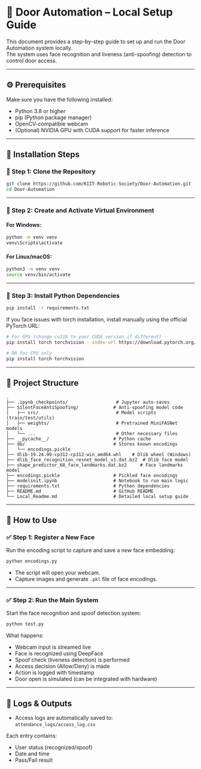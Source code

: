# 🔐 Door Automation – Local Setup Guide

This document provides a step-by-step guide to set up and run the Door Automation system locally.  
The system uses face recognition and liveness (anti-spoofing) detection to control door access.

---

## ⚙️ Prerequisites

Make sure you have the following installed:

- Python 3.8 or higher
- pip (Python package manager)
- OpenCV-compatible webcam
- (Optional) NVIDIA GPU with CUDA support for faster inference

---

## 🧰 Installation Steps

### 🔹 Step 1: Clone the Repository

```bash
git clone https://github.com/KIIT-Robotic-Society/Door-Automation.git
cd Door-Automation
```

---

### 🔹 Step 2: Create and Activate Virtual Environment

#### For Windows:

```bash
python -m venv venv
venv\Scripts\activate
```

#### For Linux/macOS:

```bash
python3 -m venv venv
source venv/bin/activate
```

---

### 🔹 Step 3: Install Python Dependencies

```bash
pip install -r requirements.txt
```

If you face issues with torch installation, install manually using the official PyTorch URL:

```bash
# For GPU (change cu118 to your CUDA version if different)
pip install torch torchvision --index-url https://download.pytorch.org/whl/cu118

# OR for CPU only
pip install torch torchvision
```

---

## 📂 Project Structure

```
.
├── .ipynb_checkpoints/                  # Jupyter auto-saves
├── SilentFaceAntiSpoofing/             # Anti-spoofing model code
│   ├── src/                             # Model scripts (train/test/utils)
│   ├── weights/                         # Pretrained MiniFASNet models
│   └── ...                              # Other necessary files
├── __pycache__/                        # Python cache
├── db/                                 # Stores known encodings
│   └── encodings.pickle
├── dlib-19.24.99-cp312-cp312-win_amd64.whl    # Dlib wheel (Windows)
├── dlib_face_recognition_resnet_model_v1.dat.bz2  # Dlib face model
├── shape_predictor_68_face_landmarks.dat.bz2     # Face landmarks model
├── encodings.pickle                    # Pickled face encodings
├── modelinit.ipynb                     # Notebook to run main logic
├── requirements.txt                    # Python dependencies
├── README.md                           # GitHub README
└── Local_Readme.md                     # Detailed local setup guide

```

---

## 🚀 How to Use

### ✅ Step 1: Register a New Face

Run the encoding script to capture and save a new face embedding:

```bash
python encodings.py
```

- The script will open your webcam.
- Capture images and generate `.pkl` file of face encodings.

---

### ✅ Step 2: Run the Main System

Start the face recognition and spoof detection system:

```bash
python test.py
```

What happens:

- Webcam input is streamed live
- Face is recognized using DeepFace
- Spoof check (liveness detection) is performed
- Access decision (Allow/Deny) is made
- Action is logged with timestamp
- Door open is simulated (can be integrated with hardware)

---

## 📒 Logs & Outputs

- Access logs are automatically saved to:  
  `attendance_logs/access_log.csv`

Each entry contains:

- User status (recognized/spoof)
- Date and time
- Pass/Fail result
